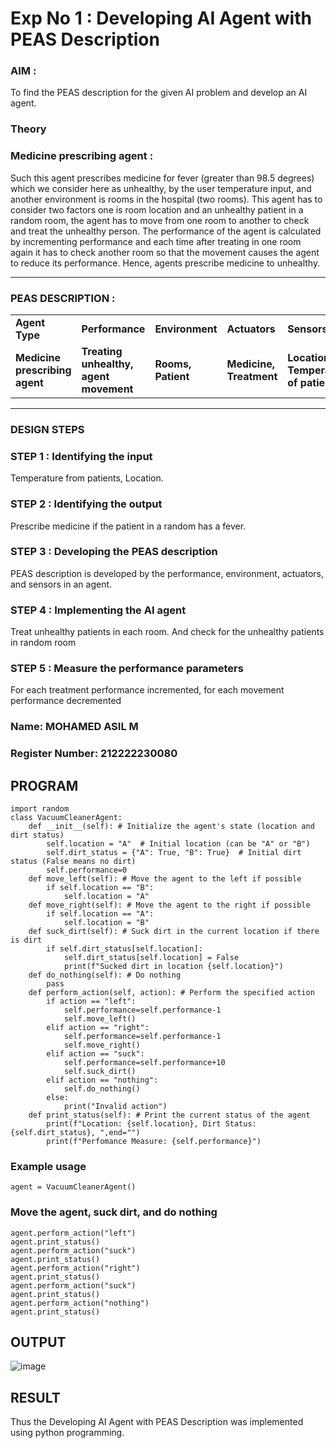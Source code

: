 <h1>Exp No 1 : Developing AI Agent with PEAS Description</h1>

<h3>AIM :</h3>
<p>To find the PEAS description for the given AI problem and develop an AI agent.</p>
<h3>Theory</h3>
<h3>Medicine prescribing agent :</h3>
<p>Such this agent prescribes medicine for fever (greater than 98.5 degrees) which we consider here as unhealthy, by the user temperature input, and another environment is rooms in the hospital (two rooms). This agent has to consider two factors one is room location and an unhealthy patient in a random room, the agent has to move from one room to another to check and treat the unhealthy person. The performance of the agent is calculated by incrementing performance and each time after treating in one room again it has to check another room so that the movement causes the agent to reduce its performance. Hence, agents prescribe medicine to unhealthy.</p>
<hr>
<h3>PEAS DESCRIPTION :</h3>
<table>
  <tr>
    <td><strong>Agent Type</strong></td>
    <td><strong>Performance</strong></td>
     <td><strong>Environment</strong></td>
    <td><strong>Actuators</strong></td>
    <td><strong>Sensors</strong></td>
  </tr>
    <tr>
    <td><strong>Medicine prescribing agent</strong></td>
    <td><strong>Treating unhealthy, agent movement</strong></td>
     <td><strong>Rooms, Patient</strong></td>
    <td><strong>Medicine, Treatment</strong></td>
    <td><strong>Location, Temperature of patient</strong></td>
  </tr>
</table>
<hr>
<H3>DESIGN STEPS</H3>
<h3>STEP 1 : Identifying the input</h3>
<p>Temperature from patients, Location.</p>
<h3>STEP 2 : Identifying the output</h3>
<p>Prescribe medicine if the patient in a random has a fever.</p>
<h3>STEP 3 : Developing the PEAS description</h3>
<p>PEAS description is developed by the performance, environment, actuators, and sensors in an agent.</p>
<h3>STEP 4 : Implementing the AI agent</h3>
<p>Treat unhealthy patients in each room. And check for the unhealthy patients in random room</p>
<h3>STEP 5 : Measure the performance parameters</h3>
<p>For each treatment performance incremented, for each movement performance decremented</p>

<h3>Name: MOHAMED ASIL M </h3>
<h3>Register Number: 212222230080 </h3>

## PROGRAM
```
import random
class VacuumCleanerAgent:
    def __init__(self): # Initialize the agent's state (location and dirt status)
        self.location = "A"  # Initial location (can be "A" or "B")
        self.dirt_status = {"A": True, "B": True}  # Initial dirt status (False means no dirt)
        self.performance=0
    def move_left(self): # Move the agent to the left if possible
        if self.location == "B":
            self.location = "A"
    def move_right(self): # Move the agent to the right if possible
        if self.location == "A":
            self.location = "B"
    def suck_dirt(self): # Suck dirt in the current location if there is dirt
        if self.dirt_status[self.location]:
            self.dirt_status[self.location] = False
            print(f"Sucked dirt in location {self.location}")
    def do_nothing(self): # Do nothing
        pass
    def perform_action(self, action): # Perform the specified action
        if action == "left":
            self.performance=self.performance-1
            self.move_left()
        elif action == "right":
            self.performance=self.performance-1
            self.move_right()
        elif action == "suck":
            self.performance=self.performance+10
            self.suck_dirt()
        elif action == "nothing":
            self.do_nothing()
        else:
            print("Invalid action")
    def print_status(self): # Print the current status of the agent
        print(f"Location: {self.location}, Dirt Status: {self.dirt_status}, ",end="")
        print(f"Perfomance Measure: {self.performance}")
```
### Example usage
```
agent = VacuumCleanerAgent()
```
### Move the agent, suck dirt, and do nothing
```
agent.perform_action("left")
agent.print_status()
agent.perform_action("suck")
agent.print_status()
agent.perform_action("right")
agent.print_status()
agent.perform_action("suck")
agent.print_status()
agent.perform_action("nothing")
agent.print_status()
```

## OUTPUT 
![image](https://github.com/Roselinjovita/19AI405ExpNo1/assets/119104296/6ff1ad28-ef8e-4fca-aaee-21138e77a4af)

## RESULT
Thus the Developing AI Agent with PEAS Description was implemented using python programming.
